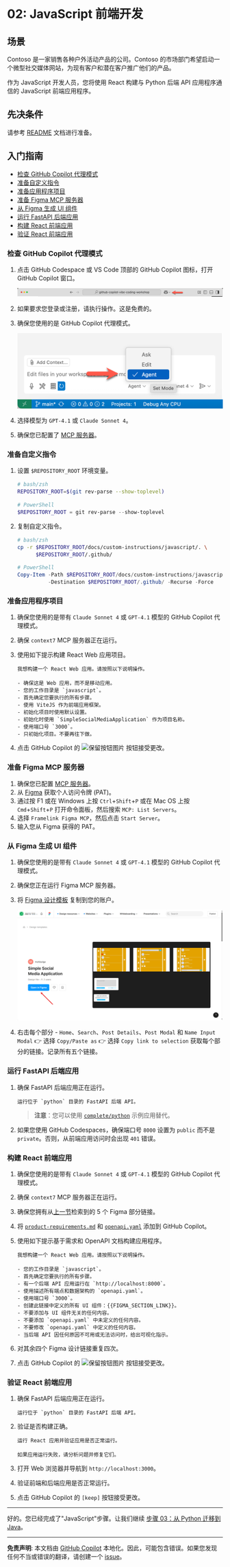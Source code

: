 # 02: JavaScript 前端开发

## 场景

Contoso 是一家销售各种户外活动产品的公司。Contoso 的市场部门希望启动一个微型社交媒体网站，为现有客户和潜在客户推广他们的产品。

作为 JavaScript 开发人员，您将使用 React 构建与 Python 后端 API 应用程序通信的 JavaScript 前端应用程序。

## 先决条件

请参考 [README](../README.md) 文档进行准备。

## 入门指南

- [检查 GitHub Copilot 代理模式](#检查-github-copilot-代理模式)
- [准备自定义指令](#准备自定义指令)
- [准备应用程序项目](#准备应用程序项目)
- [准备 Figma MCP 服务器](#准备-figma-mcp-服务器)
- [从 Figma 生成 UI 组件](#从-figma-生成-ui-组件)
- [运行 FastAPI 后端应用](#运行-fastapi-后端应用)
- [构建 React 前端应用](#构建-react-前端应用)
- [验证 React 前端应用](#验证-react-前端应用)

### 检查 GitHub Copilot 代理模式

1. 点击 GitHub Codespace 或 VS Code 顶部的 GitHub Copilot 图标，打开 GitHub Copilot 窗口。

   ![打开 GitHub Copilot Chat](../../../docs/images/setup-02.png)

1. 如果要求您登录或注册，请执行操作。这是免费的。
1. 确保您使用的是 GitHub Copilot 代理模式。

   ![GitHub Copilot 代理模式](../../../docs/images/setup-03.png)

1. 选择模型为 `GPT-4.1` 或 `Claude Sonnet 4`。
1. 确保您已配置了 [MCP 服务器](./00-setup.md#设置-mcp-服务器)。

### 准备自定义指令

1. 设置 `$REPOSITORY_ROOT` 环境变量。

   ```bash
   # bash/zsh
   REPOSITORY_ROOT=$(git rev-parse --show-toplevel)
   ```

   ```powershell
   # PowerShell
   $REPOSITORY_ROOT = git rev-parse --show-toplevel
   ```

1. 复制自定义指令。

    ```bash
    # bash/zsh
    cp -r $REPOSITORY_ROOT/docs/custom-instructions/javascript/. \
          $REPOSITORY_ROOT/.github/
    ```

    ```powershell
    # PowerShell
    Copy-Item -Path $REPOSITORY_ROOT/docs/custom-instructions/javascript/* `
              -Destination $REPOSITORY_ROOT/.github/ -Recurse -Force
    ```

### 准备应用程序项目

1. 确保您使用的是带有 `Claude Sonnet 4` 或 `GPT-4.1` 模型的 GitHub Copilot 代理模式。
1. 确保 `context7` MCP 服务器正在运行。
1. 使用如下提示构建 React Web 应用项目。

    ```text
    我想构建一个 React Web 应用。请按照以下说明操作。
    
    - 确保这是 Web 应用，而不是移动应用。
    - 您的工作目录是 `javascript`。
    - 首先确定您要执行的所有步骤。
    - 使用 ViteJS 作为前端应用框架。
    - 初始化项目时使用默认设置。
    - 初始化时使用 `SimpleSocialMediaApplication` 作为项目名称。
    - 使用端口号 `3000`。
    - 只初始化项目。不要再往下做。
    ```

1. 点击 GitHub Copilot 的 ![保留按钮图片](https://img.shields.io/badge/keep-blue) 按钮接受更改。

### 准备 Figma MCP 服务器

1. 确保您已配置 [MCP 服务器](./00-setup.md#设置-mcp-服务器)。
1. 从 [Figma](https://www.figma.com/) 获取个人访问令牌 (PAT)。
1. 通过按 F1 或在 Windows 上按 `Ctrl`+`Shift`+`P` 或在 Mac OS 上按 `Cmd`+`Shift`+`P` 打开命令面板，然后搜索 `MCP: List Servers`。
1. 选择 `Framelink Figma MCP`，然后点击 `Start Server`。
1. 输入您从 Figma 获得的 PAT。

### 从 Figma 生成 UI 组件

1. 确保您使用的是带有 `Claude Sonnet 4` 或 `GPT-4.1` 模型的 GitHub Copilot 代理模式。
1. 确保您正在运行 Figma MCP 服务器。
1. 将 [Figma 设计模板](https://www.figma.com/community/file/1495954632647006209) 复制到您的账户。

   ![Figma 设计模板页面](../../../docs/images/javascript-01.png)

1. 右击每个部分 - `Home`、`Search`、`Post Details`、`Post Modal` 和 `Name Input Modal` 👉 选择 `Copy/Paste as` 👉 选择 `Copy link to selection` 获取每个部分的链接。记录所有五个链接。

### 运行 FastAPI 后端应用

1. 确保 FastAPI 后端应用正在运行。

    ```text
    运行位于 `python` 目录的 FastAPI 后端 API。
    ```

   > **注意**：您可以使用 [`complete/python`](../complete/python/) 示例应用替代。

1. 如果您使用 GitHub Codespaces，确保端口号 `8000` 设置为 `public` 而不是 `private`。否则，从前端应用访问时会出现 `401` 错误。

### 构建 React 前端应用

1. 确保您使用的是带有 `Claude Sonnet 4` 或 `GPT-4.1` 模型的 GitHub Copilot 代理模式。
1. 确保 `context7` MCP 服务器正在运行。
1. 确保您拥有从[上一节](#从-figma-生成-ui-组件)检索到的 5 个 Figma 部分链接。
1. 将 [`product-requirements.md`](../product-requirements.md) 和 [`openapi.yaml`](../openapi.yaml) 添加到 GitHub Copilot。
1. 使用如下提示基于需求和 OpenAPI 文档构建应用程序。

    ```text
    我想构建一个 React Web 应用。请按照以下说明操作。
    
    - 您的工作目录是 `javascript`。
    - 首先确定您要执行的所有步骤。
    - 有一个后端 API 应用运行在 `http://localhost:8000`。
    - 使用描述所有端点和数据架构的 `openapi.yaml`。
    - 使用端口号 `3000`。
    - 创建此链接中定义的所有 UI 组件：{{FIGMA_SECTION_LINK}}。
    - 不要添加与 UI 组件无关的任何内容。
    - 不要添加 `openapi.yaml` 中未定义的任何内容。
    - 不要修改 `openapi.yaml` 中定义的任何内容。
    - 当后端 API 因任何原因不可用或无法访问时，给出可视化指示。
    ```

1. 对其余四个 Figma 设计链接重复四次。
1. 点击 GitHub Copilot 的 ![保留按钮图片](https://img.shields.io/badge/keep-blue) 按钮接受更改。

### 验证 React 前端应用

1. 确保 FastAPI 后端应用正在运行。

    ```text
    运行位于 `python` 目录的 FastAPI 后端 API。
    ```

1. 验证是否构建正确。

    ```text
    运行 React 应用并验证应用是否正常运行。

    如果应用运行失败，请分析问题并修复它们。
    ```

1. 打开 Web 浏览器并导航到 `http://localhost:3000`。
1. 验证前端和后端应用是否正常运行。
1. 点击 GitHub Copilot 的 `[keep]` 按钮接受更改。

---

好的。您已经完成了"JavaScript"步骤。让我们继续 [步骤 03：从 Python 迁移到 Java](./03-java.md)。

---

**免责声明**: 本文档由 [GitHub Copilot](https://docs.github.com/copilot/about-github-copilot/what-is-github-copilot) 本地化。因此，可能包含错误。如果您发现任何不当或错误的翻译，请创建一个 [issue](https://github.com/microsoft/github-copilot-vibe-coding-workshop/issues/new)。
